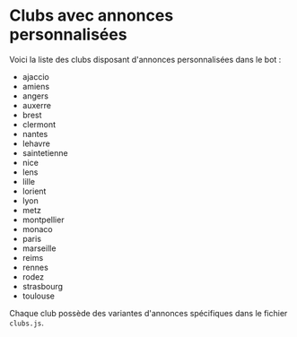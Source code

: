 # Clubs avec annonces personnalisées

Voici la liste des clubs disposant d'annonces personnalisées dans le bot :

- ajaccio
- amiens
- angers
- auxerre
- brest
- clermont
- nantes
- lehavre
- saintetienne
- nice
- lens
- lille
- lorient
- lyon
- metz
- montpellier
- monaco
- paris
- marseille
- reims
- rennes
- rodez
- strasbourg
- toulouse

Chaque club possède des variantes d'annonces spécifiques dans le fichier `clubs.js`.
